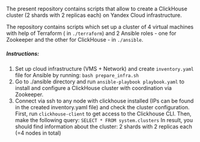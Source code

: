 The present repository contains scripts that allow to create a ClickHouse cluster (2 shards with 2 replicas each) on Yandex Cloud infrastructure.

The repository contains scripts which set up a cluster of 4 virtual machines with help of Terraform ( in `./terraform`) and 2 Ansible roles - one for Zookeeper and the other for ClickHouse - 
in `./ansible`.

##### Instructions:
1. Set up cloud infrastructure (VMS + Network) and create `inventory.yaml` file for Ansible by running:
    ```bash prepare_infra.sh```
2. Go to ./ansible directory and run `ansible-playbook playbook.yaml` to install and configure a ClickHouse cluster with coordination via Zookeeper.
3. Connect via ssh to any node with clickhouse installed (IPs can be found in the created inventory.yaml file) and check the cluster configuration. 
First, run `clickhouse-client` to get access to the Clickhouse CLI. Then, make the following query:
    ```SELECT * FROM system.clusters```
In result, you should find information about the cluster: 2 shards with 2 replicas each (=4 nodes in total)
